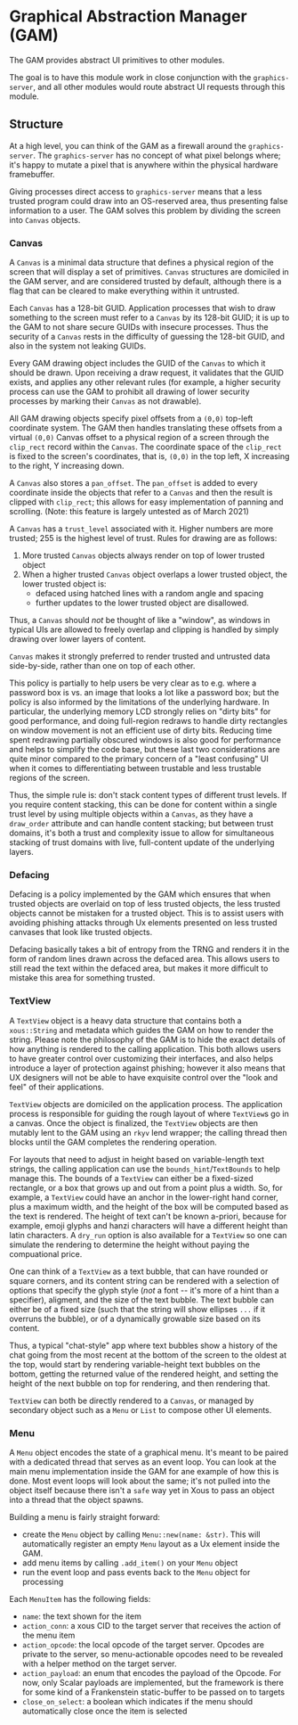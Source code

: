 # Graphical Abstraction Manager (GAM)

The GAM provides abstract UI primitives to other modules.

The goal is to have this module work in close conjunction with the
`graphics-server`, and all other modules would route abstract UI
requests through this module.

## Structure
At a high level, you can think of the GAM as a firewall around the `graphics-server`.
The `graphics-server` has no concept of what pixel belongs where; it's happy
to mutate a pixel that is anywhere within the physical hardware framebuffer.

Giving processes direct access to `graphics-server` means that a less trusted
program could draw into an OS-reserved area, thus presenting false information
to a user. The GAM solves this problem by dividing the screen into `Canvas` objects.

### Canvas

A `Canvas` is a minimal data structure that defines a physical region of the
screen that will display a set of primitives. `Canvas` structures are domiciled
in the GAM server, and are considered trusted by default, although there is
a flag that can be cleared to make everything within it untrusted.

Each `Canvas` has a 128-bit GUID. Application processes that wish to draw
something to the screen must refer to a `Canvas` by its 128-bit GUID; it is up
to the GAM to not share secure GUIDs with insecure processes. Thus the security
of a `Canvas` rests in the difficulty of guessing the 128-bit GUID, and also
in the system not leaking GUIDs.

Every GAM drawing object includes the GUID of the `Canvas` to which it should be drawn.
Upon receiving a draw request, it validates that the GUID exists, and applies
any other relevant rules (for example, a higher security process can use the
GAM to prohibit all drawing of lower security processes by marking their
`Canvas` as not drawable).

All GAM drawing objects specify pixel offsets from a `(0,0)` top-left coordinate
system. The GAM then handles translating these offsets from a virtual `(0,0)`
Canvas offset to a physical region of a screen through the `clip_rect`
record within the `Canvas`. The coordinate space of the `clip_rect` is fixed
to the screen's coordinates, that is, `(0,0)` in the top left, X increasing
to the right, Y increasing down.

A `Canvas` also stores a `pan_offset`. The `pan_offset` is added to every
coordinate inside the objects that refer to a `Canvas` and then the result
is clipped with `clip_rect`; this allows for easy implementation
of panning and scrolling. (Note: this feature is largely untested as of March 2021)

A `Canvas` has a `trust_level` associated with it. Higher numbers are more
trusted; 255 is the highest level of trust. Rules for drawing are as follows:

1. More trusted `Canvas` objects always render on top of lower trusted object
2. When a higher trusted `Canvas` object overlaps a lower trusted object,
   the lower trusted object is:
   - defaced using hatched lines with a random angle and spacing
   - further updates to the lower trusted object are disallowed.

Thus, a `Canvas` should *not* be thought of like a "window", as windows in
typical UIs are allowed to freely overlap and clipping is handled
by simply drawing over lower layers of content.

`Canvas` makes it strongly preferred to render trusted and untrusted data
side-by-side, rather than one on top of each other.

This policy is partially to help users be very
clear as to e.g. where a password box is vs. an image that looks a lot like
a password box; but the policy is also informed by the limitations of the underlying
hardware. In particular, the underlying memory LCD strongly
relies on "dirty bits" for good performance, and doing full-region redraws to
handle dirty rectangles on window movement is not an efficient use of dirty
bits. Reducing time spent redrawing partially obscured windows is also good
for performance and helps to simplify the code base, but these last two considerations
are quite minor compared to the primary concern of a "least confusing" UI when
it comes to differentiating between trustable and less trustable regions of the
screen.

Thus, the simple rule is: don't stack content types of different trust levels.
If you require content stacking, this can be done for content within a single
trust level by using multiple objects within a `Canvas`, as they have a `draw_order`
attribute and can handle content stacking; but between trust domains, it's both
a trust and complexity issue to allow for simultaneous stacking of trust domains
with live, full-content update of the underlying layers.

### Defacing
Defacing is a policy implemented by the GAM which ensures that when trusted
objects are overlaid on top of less trusted objects, the less trusted objects
cannot be mistaken for a trusted object. This is to assist users with avoiding
phishing attacks through Ux elements presented on less trusted canvases that
look like trusted objects.

Defacing basically takes a bit of entropy from the TRNG and renders it in
the form of random lines drawn across the defaced area. This allows users
to still read the text within the defaced area, but makes it more difficult
to mistake this area for something trusted.

### TextView

A `TextView` object is a heavy data structure that contains both a `xous::String`
and metadata which guides the GAM on how to render the string. Please note
the philosophy of the GAM is to hide the exact details of how anything is
rendered to the calling application. This both allows users to have greater
control over customizing their interfaces, and also helps introduce a layer
of protection against phishing; however it also means that UX designers will not
be able to have exquisite control over the "look and feel" of their applications.

`TextView` objects are domiciled on the application process. The application
process is responsible for guiding the rough layout of where `TextView`s go
in a canvas. Once the object is finalized, the `TextView` objects
are then mutably lent to the GAM using an `rkyv` lend wrapper;
the calling thread then blocks until the GAM completes the rendering operation.

For layouts that need to adjust in height based on variable-length text strings,
the calling application can use the `bounds_hint`/`TextBounds` to help manage this.
The bounds of a `TextView` can either be a fixed-sized rectangle, or a box that
grows up and out from a point plus a width. So, for example, a `TextView` could have
an anchor in the lower-right hand corner, plus a maximum width, and the height of the
box will be computed based as the text is rendered. The height of text can't be
known a-priori, because for example, emoji glyphs and hanzi characters will
have a different height than latin characters. A `dry_run` option is also
available for a `TextView` so one can simulate the rendering to determine the height
without paying the compuational price.

One can think of a `TextView` as a text bubble, that can have rounded or square
corners, and its content string can be rendered with a selection of options
that specify the glyph style (*not* a font -- it's more of a hint than a specifier),
aligment, and the size of the text bubble. The text bubble can either be of a
fixed size (such that the string will show ellipses `...` if it overruns the
bubble), or of a dynamically growable size based on its content.

Thus, a typical "chat-style" app where text bubbles show a history of the chat
going from the most recent at the bottom of the screen to the oldest at the top,
would start by rendering variable-height text bubbles on the bottom, getting the
returned value of the rendered height, and setting the height of the next bubble
on top for rendering, and then rendering that.

`TextView` can both be directly rendered to a `Canvas`, or managed by secondary
object such as a `Menu` or `List` to compose other UI elements.

### Menu

A `Menu` object encodes the state of a graphical menu. It's meant to be paired
with a dedicated thread that serves as an event loop. You can look at the
main menu implementation inside the GAM for ane example of how this is done.
Most event loops will look about the same; it's not pulled into the object
itself because there isn't a `safe` way yet in Xous to pass an object into
a thread that the object spawns.

Building a menu is fairly straight forward:

- create the `Menu` object by calling `Menu::new(name: &str)`. This will automatically
register an empty `Menu` layout as a Ux element inside the GAM.
- add menu items by calling `.add_item()` on your `Menu` object
- run the event loop and pass events back to the `Menu` object for processing

Each `MenuItem` has the following fields:
- `name`: the text shown for the item
- `action_conn`: a xous CID to the target server that receives the action of the menu item
- `action_opcode`: the local opcode of the target server. Opcodes are private to the server,
so menu-actionable opcodes need to be revealed with a helper method on the target server.
- `action_payload`: an enum that encodes the payload of the Opcode. For now, only Scalar payloads are implemented,
but the framework is there for some kind of a Frankenstein static-buffer to be passed on to targets
- `close_on_select`: a boolean which indicates if the menu should automatically close once the item is selected
